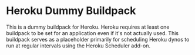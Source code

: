 # Heroku Dummy Buildpack

This is a dummy buildpack for Heroku. Heroku requires at least one buildpack to be set for an application even if it's not actually used. This buildpack serves as a placeholder primarily for scheduling Heroku dynos to run at regular intervals using the Heroku Scheduler add-on.
